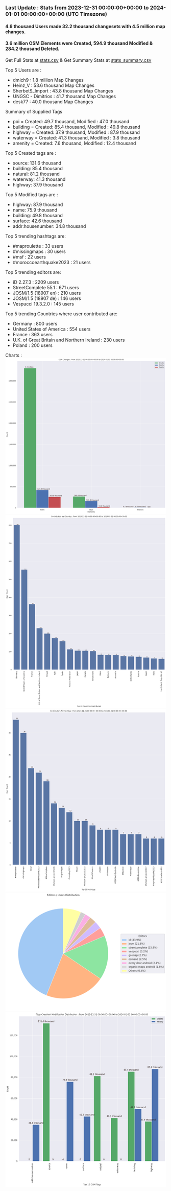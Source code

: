 ### Last Update : Stats from 2023-12-31 00:00:00+00:00 to 2024-01-01 00:00:00+00:00 (UTC Timezone)

#### 4.6 thousand Users made 32.2 thousand changesets with 4.5 million map changes.
#### 3.6 million OSM Elements were Created, 594.9 thousand Modified & 284.2 thousand Deleted.
Get Full Stats at [stats.csv](/stats/Global/Daily/stats.csv)
 & Get Summary Stats at [stats_summary.csv](/stats/Global/Daily/stats_summary.csv)

Top 5 Users are : 
- dmich9 : 1.8 million Map Changes
- Heinz_V : 53.6 thousand Map Changes
- SherbetS_Import : 43.8 thousand Map Changes
- UNGSC - Dimitrios : 41.7 thousand Map Changes
- desk77 : 40.0 thousand Map Changes

Summary of Supplied Tags
- poi = Created: 49.7 thousand, Modified : 47.0 thousand
- building = Created: 85.4 thousand, Modified : 49.8 thousand
- highway = Created: 37.9 thousand, Modified : 87.9 thousand
- waterway = Created: 41.3 thousand, Modified : 3.8 thousand
- amenity = Created: 7.6 thousand, Modified : 12.4 thousand


Top 5 Created tags are :
- source: 131.6 thousand
- building: 85.4 thousand
- natural: 81.2 thousand
- waterway: 41.3 thousand
- highway: 37.9 thousand


Top 5 Modified tags are :
- highway: 87.9 thousand
- name: 75.9 thousand
- building: 49.8 thousand
- surface: 42.6 thousand
- addr:housenumber: 34.8 thousand


Top 5 trending hashtags are:
- #maproulette : 33 users
- #missingmaps : 30 users
- #msf : 22 users
- #moroccoearthquake2023 : 21 users


Top 5 trending editors are:
- iD 2.27.3 : 2209 users
- StreetComplete 55.1 : 671 users
- JOSM/1.5 (18907 en) : 210 users
- JOSM/1.5 (18907 de) : 146 users
- Vespucci 19.3.2.0 : 145 users


Top 5 trending Countries where user contributed are:
- Germany : 800 users
- United States of America : 554 users
- France : 363 users
- U.K. of Great Britain and Northern Ireland : 230 users
- Poland : 200 users


 Charts : 
![Alt text](./stats_osm_changes.png) 
![Alt text](./stats_users_per_country.png) 
![Alt text](./stats_users_per_hashtag.png) 
![Alt text](./stats_editors_pie_chart.png) 
![Alt text](./stats_tags.png) 
